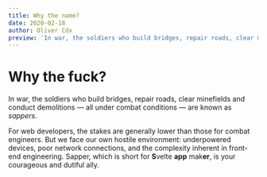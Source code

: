 ```yaml
---
title: Why the name?
date: 2020-02-18
author: Oliver Cdx
preview: 'In war, the soldiers who build bridges, repair roads, clear minefields and conduct demolitions — all under combat conditions — are known as sappers.'
---
```


# Why the fuck?

In war, the soldiers who build bridges, repair roads, clear minefields and conduct demolitions — all under combat conditions — are known as _sappers_.

For web developers, the stakes are generally lower than those for combat engineers. But we face our own hostile environment: underpowered devices, poor network connections, and the complexity inherent in front-end engineering. Sapper, which is short for **S**velte **app** mak**er**, is your courageous and dutiful ally.
